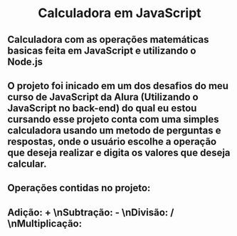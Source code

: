<h1 align="center"> Calculadora em JavaScript </h1>
<h2> Calculadora com as operações matemáticas basicas feita em JavaScript e utilizando o Node.js<h2>
<p> O projeto foi inicado em um dos desafios do meu curso de JavaScript da Alura (Utilizando o JavaScript no back-end) do qual eu estou cursando
esse projeto conta com uma simples calculadora usando um metodo de perguntas e respostas, onde o usuário escolhe a operação que deseja realizar
e digita os valores que deseja calcular.<p>
<h2> Operações contidas no projeto:<h2>
 <p>Adição: + \nSubtração: - \nDivisão: / \nMultiplicação:<p>
    
